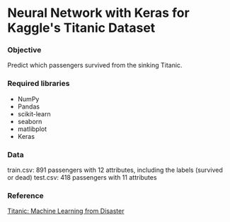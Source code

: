 # Neural Network with Keras for Kaggle's Titanic Dataset

### Objective
Predict which passengers survived from the sinking Titanic.

### Required libraries
- NumPy
- Pandas
- scikit-learn
- seaborn
- matlibplot
- Keras

### Data
train.csv: 891 passengers with 12 attributes, including the labels (survived or dead)
test.csv: 418 passengers with 11 attributes

### Reference
[Titanic: Machine Learning from Disaster](https://www.kaggle.com/c/titanic)

